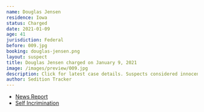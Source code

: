 ```yaml
---
name: Douglas Jensen
residence: Iowa
status: Charged
date: 2021-01-09
age: 41
jurisdiction: Federal
before: 009.jpg
booking: douglas-jensen.png
layout: suspect
title: Douglas Jensen charged on January 9, 2021
image: /images/preview/009.jpg
description: Click for latest case details. Suspects considered innocent until proven guilty.
author: Sedition Tracker
---
```


- [News Report](https://www.desmoinesregister.com/story/news/2021/01/09/fbi-arrests-des-moines-man-who-us-capitol-riot-booked-into-polk-county-jail-washington-dc/6607953002/)
- [Self Incrimination](https://heavy.com/news/doug-jensen/)

